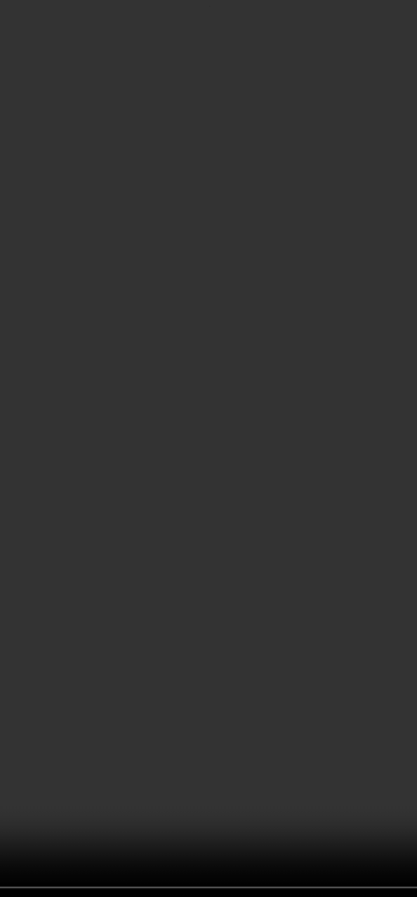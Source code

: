 <!DOCTYPE html>
<html>

<head>
  <style>
    video {
      position: fixed;
      top: 50%;
      left: 50%;
      min-width: 100%;
      min-height: 100%;
      width: auto;
      height: auto;
      z-index: -100;
      transform: translateX(-50%) translateY(-50%);
      background: url('path/to/video-poster.jpg') no-repeat;
      background-size: cover;
    }
  </style>
</head>

<body>
  <video autoplay loop>
    <source src="b.mp4" type="video/mp4">
  </video>
</body>
</html>
